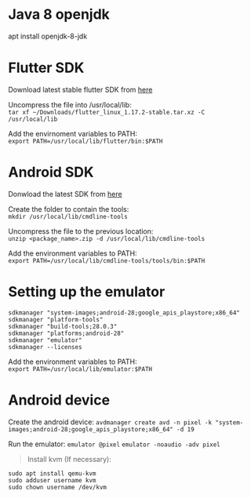# Java 8 openjdk
apt install openjdk-8-jdk

# Flutter SDK
Download latest stable flutter SDK from [here](https://flutter.dev/docs/development/tools/sdk/releases?tab=linux)

Uncompress the file into /usr/local/lib:  
`tar xf ~/Downloads/flutter_linux_1.17.2-stable.tar.xz -C /usr/local/lib`

Add the envirnoment variables to PATH:  
`export PATH=/usr/local/lib/flutter/bin:$PATH`

# Android SDK
Donwload the latest SDK from [here](https://developer.android.com/studio/#command-tools)

Create the folder to contain the tools:  
`mkdir /usr/local/lib/cmdline-tools`

Uncompress the file to the previous location:  
`unzip <package_name>.zip -d /usr/local/lib/cmdline-tools`

Add the environment variables to PATH:  
`export PATH=/usr/local/lib/cmdline-tools/tools/bin:$PATH`

# Setting up the emulator
```
sdkmanager "system-images;android-28;google_apis_playstore;x86_64"
sdkmanager "platform-tools"
sdkmanager "build-tools;28.0.3"
sdkmanager "platforms;android-28"
sdkmanager "emulator"
sdkmanager --licenses
```

Add the environment variables to PATH:  
`export PATH=/usr/local/lib/emulator:$PATH`

# Android device

Create the android device:
`avdmanager create avd -n pixel -k "system-images;android-28;google_apis_playstore;x86_64" -d 19`

Run the emulator:
`emulator @pixel`
`emulator -noaudio -adv pixel`

> Install kvm (If necessary):  
```
sudo apt install qemu-kvm
sudo adduser username kvm
sudo chown username /dev/kvm
```
